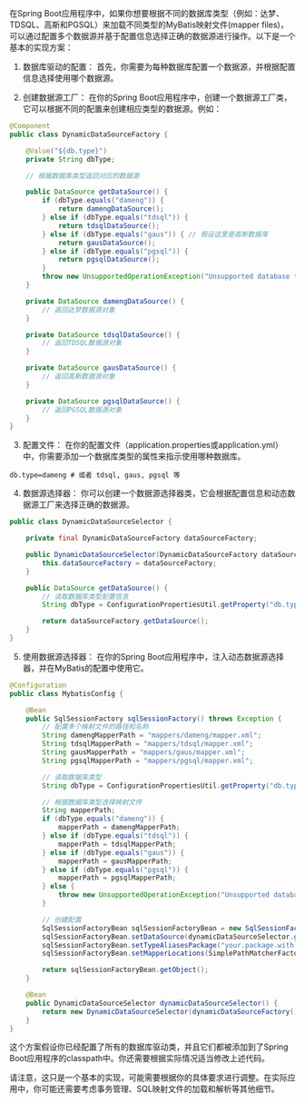 在Spring Boot应用程序中，如果你想要根据不同的数据库类型（例如：达梦、TDSQL、高斯和PGSQL）来加载不同类型的MyBatis映射文件(mapper files)，可以通过配置多个数据源并基于配置信息选择正确的数据源进行操作。以下是一个基本的实现方案：

1. 数据库驱动的配置：
   首先，你需要为每种数据库配置一个数据源，并根据配置信息选择使用哪个数据源。

2. 创建数据源工厂：
   在你的Spring Boot应用程序中，创建一个数据源工厂类，它可以根据不同的配置来创建相应类型的数据源。例如：

```java
@Component
public class DynamicDataSourceFactory {

    @Value("${db.type}")
    private String dbType;

    // 根据数据库类型返回对应的数据源

    public DataSource getDataSource() {
        if (dbType.equals("dameng")) {
            return damengDataSource();
        } else if (dbType.equals("tdsql")) {
            return tdsqlDataSource();
        } else if (dbType.equals("gaus")) { // 假设这里是高斯数据库
            return gausDataSource();
        } else if (dbType.equals("pgsql")) {
            return pgsqlDataSource();
        }
        throw new UnsupportedOperationException("Unsupported database type: " + dbType);
    }

    private DataSource damengDataSource() {
        // 返回达梦数据源对象
    }

    private DataSource tdsqlDataSource() {
        // 返回TDSQL数据源对象
    }

    private DataSource gausDataSource() {
        // 返回高斯数据源对象
    }

    private DataSource pgsqlDataSource() {
        // 返回PGSQL数据源对象
    }
}
```

3. 配置文件：
   在你的配置文件（application.properties或application.yml）中，你需要添加一个数据库类型的属性来指示使用哪种数据库。

```properties
db.type=dameng # 或者 tdsql, gaus, pgsql 等
```

4. 数据源选择器：
   你可以创建一个数据源选择器类，它会根据配置信息和动态数据源工厂来选择正确的数据源。

```java
public class DynamicDataSourceSelector {

    private final DynamicDataSourceFactory dataSourceFactory;

    public DynamicDataSourceSelector(DynamicDataSourceFactory dataSourceFactory) {
        this.dataSourceFactory = dataSourceFactory;
    }

    public DataSource getDataSource() {
        // 读取数据库类型配置信息
        String dbType = ConfigurationPropertiesUtil.getProperty("db.type");

        return dataSourceFactory.getDataSource();
    }
}
```

5. 使用数据源选择器：
   在你的Spring Boot应用程序中，注入动态数据源选择器，并在MyBatis的配置中使用它。

```java
@Configuration
public class MybatisConfig {

    @Bean
    public SqlSessionFactory sqlSessionFactory() throws Exception {
        // 配置多个映射文件的路径和名称
        String damengMapperPath = "mappers/dameng/mapper.xml";
        String tdsqlMapperPath = "mappers/tdsql/mapper.xml";
        String gausMapperPath = "mappers/gaus/mapper.xml";
        String pgsqlMapperPath = "mappers/pgsql/mapper.xml";

        // 读取数据库类型
        String dbType = ConfigurationPropertiesUtil.getProperty("db.type");

        // 根据数据库类型选择映射文件
        String mapperPath;
        if (dbType.equals("dameng")) {
            mapperPath = damengMapperPath;
        } else if (dbType.equals("tdsql")) {
            mapperPath = tdsqlMapperPath;
        } else if (dbType.equals("gaus")) {
            mapperPath = gausMapperPath;
        } else if (dbType.equals("pgsql")) {
            mapperPath = pgsqlMapperPath;
        } else {
            throw new UnsupportedOperationException("Unsupported database type: " + dbType);
        }

        // 创建配置
        SqlSessionFactoryBean sqlSessionFactoryBean = new SqlSessionFactoryBean();
        sqlSessionFactoryBean.setDataSource(dynamicDataSourceSelector.getDataSource());
        sqlSessionFactoryBean.setTypeAliasesPackage("your.package.with.mappers");
        sqlSessionFactoryBean.setMapperLocations(SimplePathMatcherFactory.class.getResource(mapperPath));

        return sqlSessionFactoryBean.getObject();
    }

    @Bean
    public DynamicDataSourceSelector dynamicDataSourceSelector() {
        return new DynamicDataSourceSelector(dynamicDataSourceFactory());
    }
}
```

这个方案假设你已经配置了所有的数据库驱动类，并且它们都被添加到了Spring Boot应用程序的classpath中。你还需要根据实际情况适当修改上述代码。

请注意，这只是一个基本的实现，可能需要根据你的具体要求进行调整。在实际应用中，你可能还需要考虑事务管理、SQL映射文件的加载和解析等其他细节。